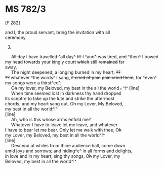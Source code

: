 # MS 782/3

[F 282]

and I, the proud servant, bring the invitation with all \
ceremony.

3.

&nbsp;&nbsp;&nbsp;&nbsp;&nbsp;~~All day~~ I have travelled ^all day^ ~~till I~~ ^and^ was tired, ~~and~~ ^then^ I bowed \
my head towards your kingly court ~~which~~ still ~~remained~~ far \
away. \
&nbsp;&nbsp;&nbsp;&nbsp;&nbsp;The night deepened, a longing burned in my heart; ~~??~~ \
~~??~~ whatever ^the words^ I sang, ~~it cried of pain~~ ~~pain cried them~~, for ^even^ my songs ~~were a~~ thirst^ed^. \
&nbsp;&nbsp;&nbsp;&nbsp;&nbsp;O~~h~~ my lover, my Beloved, my best in the all the world ~~.~~ ^!^ 
[line] \
&nbsp;&nbsp;&nbsp;&nbsp;&nbsp;When time seemed lost in darkness thy hand dropped \
its sceptre to take up the lute and strike the uttermost \
chords; and my heart sang out, O~~h~~ my Lover, My Beloved, \
my best in all the world^!^ \
[line] \
&nbsp;&nbsp;&nbsp;&nbsp;&nbsp;Ah, who is this whose arms enfold me? \
&nbsp;&nbsp;&nbsp;&nbsp;&nbsp;Whatever I have to leave let me leave, and whatever \
I have to bear let me bear. Only let me walk with thee, O~~h~~ \
my Lover, my Beloved, my best in all the world^!^ \
[line] \
&nbsp;&nbsp;&nbsp;&nbsp;&nbsp;Descend at whiles from thine audience hall, come down \
amid joys and sorrows; ~~and~~ hid~~ing~~^e^ in all forms and delight~~s~~, \
in love and in my heart, sing thy songs, O~~h~~ my Lover, my \
Beloved, my best in all the world^!^
